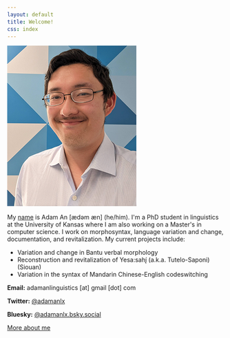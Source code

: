 ```yaml
---
layout: default
title: Welcome!
css: index
---
```


![Adam An](./images/me.png)

My [name](name) is Adam An [ædəm æn] (he/him). I'm a PhD student in linguistics at the University of Kansas where I am also working on a Master's in computer science. I work on morphosyntax, language variation and change, documentation, and revitalization. My current projects include:

* Variation and change in Bantu verbal morphology
* Reconstruction and revitalization of Yesa:sahį́ (a.k.a. Tutelo-Saponi) (Siouan)
* Variation in the syntax of Mandarin Chinese-English codeswitching

**Email:** adamanlinguistics [at] gmail [dot] com

**Twitter:** [@adamanlx](https://twitter.com/adamanlx)

**Bluesky:** [@adamanlx.bsky.social](https://bsky.app/profile/adamanlx.bsky.social)

[More about me](about)